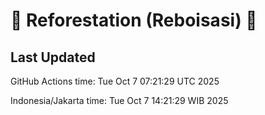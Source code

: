 
# 🌳 Reforestation (Reboisasi) 🌲

## Last Updated

GitHub Actions time: Tue Oct  7 07:21:29 UTC 2025

Indonesia/Jakarta time: Tue Oct  7 14:21:29 WIB 2025
